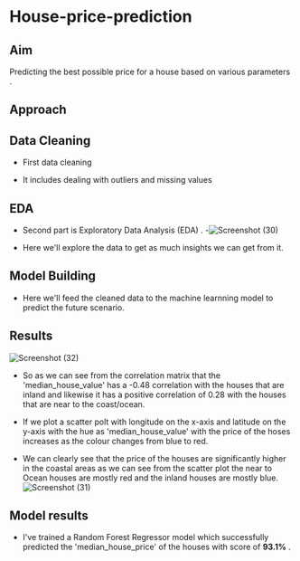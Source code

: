 # House-price-prediction
## Aim
Predicting the best possible price for a house based on  various parameters .
## Approach

## Data Cleaning

- First data  cleaning 

- It includes dealing with outliers and missing values 
## EDA

- Second part is Exploratory Data Analysis (EDA) .
-![Screenshot (30)](https://github.com/Bhawani-Rabisankar-Sahoo/House-price-prediction/assets/72175654/973bc54e-5f03-4beb-89be-de960d7a735d)

- Here we'll explore the data to get as much insights we can get from  it.
## Model Building

- Here we'll feed the cleaned data to the machine learnning model to predict the future scenario.
## Results 


![Screenshot (32)](https://github.com/Bhawani-Rabisankar-Sahoo/House-price-prediction/assets/72175654/b6304842-8fe3-421e-867a-e16197cbd072)

- So as we can see from the correlation matrix  that the 'median_house_value' has a -0.48 correlation with the houses that are inland and likewise it has a positive correlation of 0.28 with the houses that are near to the coast/ocean.

- If we  plot  a  scatter polt with longitude on the x-axis and latitude  on the y-axis with the hue  as 'median_house_value' with the price of the hoses increases as the colour changes  from blue to red.
- We can clearly see that the price of the houses are significantly higher in the coastal areas as we can see from the scatter plot the near  to Ocean houses are mostly red and the inland houses are mostly blue.
![Screenshot (31)](https://github.com/Bhawani-Rabisankar-Sahoo/House-price-prediction/assets/72175654/3d4a3c79-2795-4dac-bf16-627e1e56f67d)

## Model results

- I've trained a Random Forest Regressor model which successfully predicted the 'median_house_price' of the houses with score of **93.1%** .

